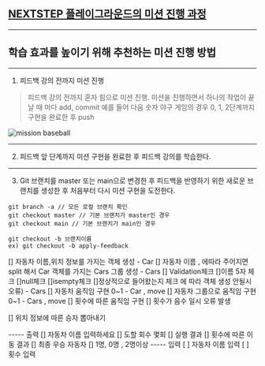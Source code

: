 ## [NEXTSTEP 플레이그라운드의 미션 진행 과정](https://github.com/next-step/nextstep-docs/blob/master/playground/README.md)

---
## 학습 효과를 높이기 위해 추천하는 미션 진행 방법

---
1. 피드백 강의 전까지 미션 진행 
> 피드백 강의 전까지 혼자 힘으로 미션 진행. 미션을 진행하면서 하나의 작업이 끝날 때 마다 add, commit
> 예를 들어 다음 숫자 야구 게임의 경우 0, 1, 2단계까지 구현을 완료한 후 push

![mission baseball](https://raw.githubusercontent.com/next-step/nextstep-docs/master/playground/images/mission_baseball.png)

---
2. 피드백 앞 단계까지 미션 구현을 완료한 후 피드백 강의를 학습한다.

---
3. Git 브랜치를 master 또는 main으로 변경한 후 피드백을 반영하기 위한 새로운 브랜치를 생성한 후 처음부터 다시 미션 구현을 도전한다.

```
git branch -a // 모든 로컬 브랜치 확인
git checkout master // 기본 브랜치가 master인 경우
git checkout main // 기본 브랜치가 main인 경우

git checkout -b 브랜치이름
ex) git checkout -b apply-feedback
```

[] 자동차 이름,위치 정보를 가지는 객체 생성 - Car
[] 자동차 이름 , 에따라 주어지면 split 해서 Car 객체를 가지는 Cars 그룹 생성 - Cars
[] Validation체크
    []이름 5자 체크
    []null체크
    []isempty체크
    []정상적으로 들어왔는지 체크
    [](,)에 따라 객체 생성 안될시 오류) - Cars
[] 자동차 움직임 구현 0~1 - Car , move
[] 자동차 그룹으로 움직임 구현 0~1 - Cars , move
[] 횟수에 따른 움직임 구현 
    [] 횟수가 음수 일시 오류 발생

[] 위치 정보에 따른 승자 뽑아내기

----- 출력
[] 자동차 이름 입력하세요 
[] 도할 회수 몇회
[] 실행 결과
[] 횟수에 따른 이동 결과
[] 최종 우승 자동차 
    [] 1명, 0명 , 2명이상
----- 입력
[ ]  자동차 이름 입력
[ ]  횟수 입력
